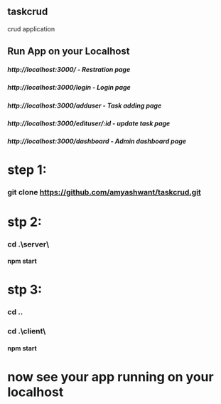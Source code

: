 ## taskcrud
crud application 
## Run App on your Localhost
##### http://localhost:3000/ - Restration page
##### http://localhost:3000/login - Login page
##### http://localhost:3000/adduser - Task adding page
##### http://localhost:3000/edituser/:id - update task page
##### http://localhost:3000/dashboard - Admin dashboard page

# step 1:
### git clone https://github.com/amyashwant/taskcrud.git

# stp 2:
### cd .\server\ 
#### npm start


# stp 3:
### cd ..
### cd .\client\ 
#### npm start

# now see your app running on your localhost


